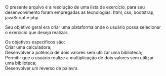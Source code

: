 O presente arquivo é a resolução de uma lista de exercício, para seu desenvolvimento foram empregadas as tecnologias: html, css, bootstrap, javaScript e php.

Seu objetivo geral era criar uma plataforma onde o usuário possa selecionar o exercício que deseja realizar.

Os objetivos específicos são:<br>
Criar uma calculadora;<br>
Desenvolver a potência de dois valores sem utilizar uma biblioteca;<br>
Permitir que o usuário realize a multiplicação de dois valores sem utilizar uma biblioteca;<br>
Desenvolver um reverso de palavra.
